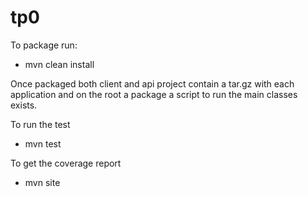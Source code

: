 # tp0









To package run:

* mvn clean install


Once packaged both client and api project contain a tar.gz with each application and on the root a package a script to run the main classes exists.


To run the test

* mvn test

To get the coverage report

* mvn site




